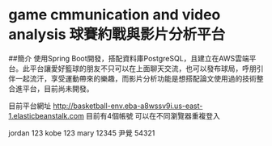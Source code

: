 # game cmmunication and video analysis 球賽約戰與影片分析平台

##簡介
使用Spring Boot開發，搭配資料庫PostgreSQL，且建立在AWS雲端平台。此平台讓愛好籃球的朋友不只可以在上面聊天交流，也可以發布球局，呼朋引伴一起流汗，享受運動帶來的樂趣，而影片分析功能是想搭配論文使用過的技術整合進平台，目前尚未開發。

目前平台網址 http://basketball-env.eba-a8wssv9i.us-east-1.elasticbeanstalk.com
目前有4個帳號 可以在不同瀏覽器重複登入

jordan 123
kobe 123
mary 12345
尹覺 54321
